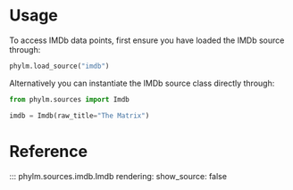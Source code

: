 # Usage

To access IMDb data points, first ensure you have loaded the IMDb source
through:

```python
phylm.load_source("imdb")
```

Alternatively you can instantiate the IMDb source class directly through:

```python
from phylm.sources import Imdb

imdb = Imdb(raw_title="The Matrix")
```

# Reference

::: phylm.sources.imdb.Imdb
    rendering:
      show_source: false
